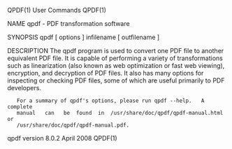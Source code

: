 
QPDF(1)                         User Commands                         QPDF(1)

NAME
       qpdf - PDF transformation software

SYNOPSIS
       qpdf [ options ] infilename [ outfilename ]

DESCRIPTION
       The qpdf program is used to convert one PDF file to another equivalent
       PDF file.  It is capable of performing a  variety  of  transformations
       such  as  linearization  (also  known  as web optimization or fast web
       viewing), encryption, and decryption of PDF files.  It also  has  many
       options for inspecting or checking PDF files, some of which are useful
       primarily to PDF developers.

       For a summary of qpdf's options, please run qpdf --help.   A  complete
       manual   can   be  found  in  /usr/share/doc/qpdf/qpdf-manual.html  or
       /usr/share/doc/qpdf/qpdf-manual.pdf.

qpdf version 8.0.2                April 2008                          QPDF(1)
